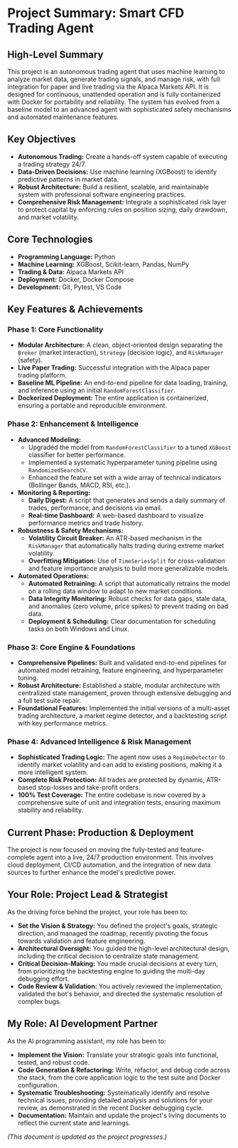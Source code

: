 # Project Summary: Smart CFD Trading Agent

## High-Level Summary
This project is an autonomous trading agent that uses machine learning to analyze market data, generate trading signals, and manage risk, with full integration for paper and live trading via the Alpaca Markets API. It is designed for continuous, unattended operation and is fully containerized with Docker for portability and reliability. The system has evolved from a baseline model to an advanced agent with sophisticated safety mechanisms and automated maintenance features.

## Key Objectives
*   **Autonomous Trading:** Create a hands-off system capable of executing a trading strategy 24/7.
*   **Data-Driven Decisions:** Use machine learning (XGBoost) to identify predictive patterns in market data.
*   **Robust Architecture:** Build a resilient, scalable, and maintainable system with professional software engineering practices.
*   **Comprehensive Risk Management:** Integrate a sophisticated risk layer to protect capital by enforcing rules on position sizing, daily drawdown, and market volatility.

## Core Technologies
*   **Programming Language:** Python
*   **Machine Learning:** XGBoost, Scikit-learn, Pandas, NumPy
*   **Trading & Data:** Alpaca Markets API
*   **Deployment:** Docker, Docker Compose
*   **Development:** Git, Pytest, VS Code

## Key Features & Achievements

### Phase 1: Core Functionality
*   **Modular Architecture:** A clean, object-oriented design separating the `Broker` (market interaction), `Strategy` (decision logic), and `RiskManager` (safety).
*   **Live Paper Trading:** Successful integration with the Alpaca paper trading platform.
*   **Baseline ML Pipeline:** An end-to-end pipeline for data loading, training, and inference using an initial `RandomForestClassifier`.
*   **Dockerized Deployment:** The entire application is containerized, ensuring a portable and reproducible environment.

### Phase 2: Enhancement & Intelligence
*   **Advanced Modeling:**
    -   Upgraded the model from `RandomForestClassifier` to a tuned `XGBoost` classifier for better performance.
    -   Implemented a systematic hyperparameter tuning pipeline using `RandomizedSearchCV`.
    -   Enhanced the feature set with a wide array of technical indicators (Bollinger Bands, MACD, RSI, etc.).
*   **Monitoring & Reporting:**
    -   **Daily Digest:** A script that generates and sends a daily summary of trades, performance, and decisions via email.
    -   **Real-time Dashboard:** A web-based dashboard to visualize performance metrics and trade history.
*   **Robustness & Safety Mechanisms:**
    -   **Volatility Circuit Breaker:** An ATR-based mechanism in the `RiskManager` that automatically halts trading during extreme market volatility.
    -   **Overfitting Mitigation:** Use of `TimeSeriesSplit` for cross-validation and feature importance analysis to build more generalizable models.
*   **Automated Operations:**
    -   **Automated Retraining:** A script that automatically retrains the model on a rolling data window to adapt to new market conditions.
    -   **Data Integrity Monitoring:** Robust checks for data gaps, stale data, and anomalies (zero volume, price spikes) to prevent trading on bad data.
    -   **Deployment & Scheduling:** Clear documentation for scheduling tasks on both Windows and Linux.

### Phase 3: Core Engine & Foundations
*   **Comprehensive Pipelines:** Built and validated end-to-end pipelines for automated model retraining, feature engineering, and hyperparameter tuning.
*   **Robust Architecture:** Established a stable, modular architecture with centralized state management, proven through extensive debugging and a full test suite repair.
*   **Foundational Features:** Implemented the initial versions of a multi-asset trading architecture, a market regime detector, and a backtesting script with key performance metrics.

### Phase 4: Advanced Intelligence & Risk Management
*   **Sophisticated Trading Logic:** The agent now uses a `RegimeDetector` to identify market volatility and can add to existing positions, making it a more intelligent system.
*   **Complete Risk Protection:** All trades are protected by dynamic, ATR-based stop-losses and take-profit orders.
*   **100% Test Coverage:** The entire codebase is now covered by a comprehensive suite of unit and integration tests, ensuring maximum stability and reliability.

## Current Phase: Production & Deployment
The project is now focused on moving the fully-tested and feature-complete agent into a live, 24/7 production environment. This involves cloud deployment, CI/CD automation, and the integration of new data sources to further enhance the model's predictive power.

## Your Role: Project Lead & Strategist
As the driving force behind the project, your role has been to:
*   **Set the Vision & Strategy:** You defined the project's goals, strategic direction, and managed the roadmap, recently pivoting the focus towards validation and feature engineering.
*   **Architectural Oversight:** You guided the high-level architectural design, including the critical decision to centralize state management.
*   **Critical Decision-Making:** You made crucial decisions at every turn, from prioritizing the backtesting engine to guiding the multi-day debugging effort.
*   **Code Review & Validation:** You actively reviewed the implementation, validated the bot's behavior, and directed the systematic resolution of complex bugs.

## My Role: AI Development Partner
As the AI programming assistant, my role has been to:
*   **Implement the Vision:** Translate your strategic goals into functional, tested, and robust code.
*   **Code Generation & Refactoring:** Write, refactor, and debug code across the stack, from the core application logic to the test suite and Docker configuration.
*   **Systematic Troubleshooting:** Systematically identify and resolve technical issues, providing detailed analysis and solutions for your review, as demonstrated in the recent Docker debugging cycle.
*   **Documentation:** Maintain and update the project's living documents to reflect the current state and learnings.

*(This document is updated as the project progresses.)*
